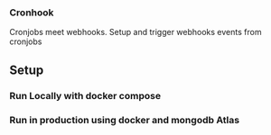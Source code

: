 ### Cronhook

Cronjobs meet webhooks. Setup and trigger webhooks events from cronjobs


## Setup
### Run Locally with docker compose

### Run in production using docker and mongodb Atlas
